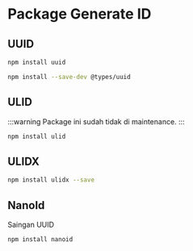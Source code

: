 # Package Generate ID

## UUID

```bash
npm install uuid
```

```bash
npm install --save-dev @types/uuid
```

## ULID

:::warning
Package ini sudah tidak di maintenance.
:::

```bash
npm install ulid
```


## ULIDX

```bash
npm install ulidx --save
```


## NanoId

Saingan UUID

```bash
npm install nanoid
```